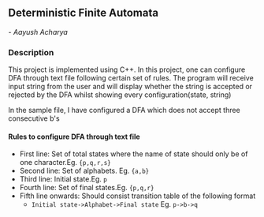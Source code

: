 ## Deterministic Finite Automata 

\- *Aayush Acharya*

### Description
This project is implemented using C++. In this project, one can configure DFA through text file following certain set of rules. The program will receive input string from the user
and will display whether the string is accepted or rejected by the DFA whilst showing every configuration(state, string)


In the sample file, I have configured a DFA which does not accept three consecutive b's
#### Rules to configure DFA through text file

- First line: Set of total states where the name of state should only be of one character.Eg. `{p,q,r,s}`
- Second line: Set of alphabets. Eg. `{a,b}`
- Third line: Initial state.Eg. `p`
- Fourth line: Set of final states.Eg. `{p,q,r}`
- Fifth line onwards: Should consist transition table of the following format
    - `Initial state->Alphabet->Final state` Eg. `p->b->q`
